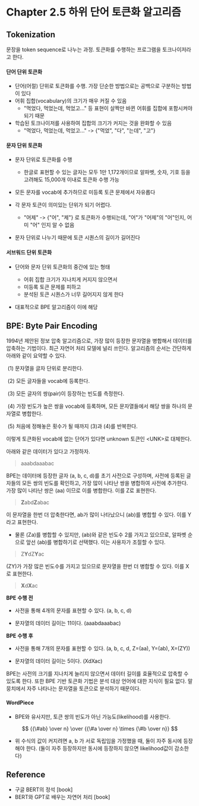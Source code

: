 # Chapter 2.5 하위 단어 토큰화 알고리즘



## Tokenization

문장을 token sequence로 나누는 과정. 토큰화를 수행하는 프로그램을 토크나이저라고 한다.



#### 단어 단위 토큰화

- 단어(어절) 단위로 토큰화를 수행. 가장 단순한 방법으로는 공백으로 구분하는 방법이 있다
- 어휘 집합(vocabulary)의 크기가 매우 커질 수 있음
  - "먹었다, 먹었는데, 먹었고..." 등 표현이 살짝만 바뀐 어휘를 집합에 포함시켜야 되기 때문
- 학습된 토크나이저를 사용하여 집합의 크기가 커지는 것을 완화할 수 있음
  - "먹었다, 먹었는데, 먹었고..." -> {"먹었", "다", "는데", "고"}



#### 문자 단위 토큰화

- 문자 단위로 토큰화를 수행
  - 한글로 표현할 수 있는 글자는 모두 1만 1,172개이므로 알파벳, 숫자, 기호 등을 고려해도 15,000개 이내로 토큰화 수행 가능
- 모든 문자를 vocab에 추가하므로 미등록 토큰 문제에서 자유롭다

- 각 문자 토큰이 의미있는 단위가 되기 어렵다.
  - "어제" -> {"어", "제"} 로 토큰화가 수행되는데, "어"가 "어제"의 "어"인지, 어미 "어" 인지 알 수 없음

- 문자 단위로 나누기 때문에 토큰 시퀀스의 길이가 길어진다



#### 서브워드 단위 토큰화

- 단어와 문자 단위 토큰화의 중간에 있는 형태
  - 어휘 집합 크기가 지나치게 커지지 않으면서
  - 미등록 토큰 문제를 피하고
  - 분석된 토큰 시퀀스가 너무 길어지지 않게 한다

- 대표적으로 BPE 알고리즘이 이에 해당





## BPE: Byte Pair Encoding

1994년 제안된 정보 압축 알고리즘으로, 가장 많이 등장한 문자열을 병합해서 데이터를 압축하는 기법이다. 최근 자연어 처리 모델에 널리 쓰인다. 알고리즘의 순서는 간단하게 아래와 같이 요약할 수 있다.

​	(1) 문자열을 글자 단위로 분리한다.

​	(2) 모든 글자들을 vocab에 등록한다.

​	(3) 모든 글자의 쌍(pair)이 등장하는 빈도를 측정한다.

​	(4) 가장 빈도가 높은 쌍을 vocab에 등록하며, 모든 문자열들에서 해당 쌍을 하나의 문자열로 병합한다.

​	(5) 처음에 정해놓은 횟수가 될 때까지 (3)과 (4)를 반복한다.

이렇게 토큰화된 vocab에 없는 단어가 있다면 unknown 토큰인 \<UNK>로 대체한다.



아래와 같은 데이터가 있다고 가정하자.

> aaabdaaabac

BPE는 데이터에 등장한 글자 (a, b, c, d)를 초기 사전으로 구성하며, 사전에 등록된 글자들의 모든 쌍의 빈도를 확인하고, 가장 많이 나타난 쌍을 병합하여 사전에 추가한다. 가장 많이 나타난 쌍은 (aa) 이므로 이를 병합한다. 이를 Z로 표현한다.

> **Z**abd**Z**abac

이 문자열을 한번 더 압축한다면, ab가 많이 나타났으니 (ab)를 병합할 수 있다. 이를 Y라고 표현한다.

- 물론 (Za)를 병합할 수 있지만, (ab)와 같은 빈도수 2를 가지고 있으므로, 알파벳 순으로 앞선 (ab)를 병합하기로 선택했다. 이는 사용자가 조절할 수 있다.

> Z**Y**dZ**Y**ac

(ZY)가 가장 많은 빈도수를 가지고 있으므로 문자열을 한번 더 병합할 수 있다. 이를 X로 표현한다.

> **X**d**X**ac



**BPE 수행 전**

- 사전을 통해 4개의 문자를 표현할 수 있다. (a, b, c, d)

- 문자열의 데이터 길이는 11이다. (aaabdaaabac)

**BPE 수행 후**

- 사전을 통해 7개의 문자를 표현할 수 있다. (a, b, c, d, Z=(aa), Y=(ab), X=(ZY))

- 문자열의 데이터 길이는 5이다. (XdXac)



BPE는 사전의 크기를 지나치게 늘리지 않으면서 데이터 길이를 효율적으로 압축할 수 있도록 한다. 또한 BPE 기반 토큰화 기법은 분석 대상 언어에 대한 지식이 필요 없다. 말뭉치에서 자주 나타나는 문자열을 토큰으로 분석하기 때문이다.





#### WordPiece

- BPE와 유사지만, 토큰 쌍의 빈도가 아닌 가능도(likelihood)를 사용한다.

$$
{{\#ab} \over n} \over {{\#a \over n} \times {\#b \over n}}
$$

- 위 수식의 값이 커지려면 a, b 가 서로 독립임을 가정했을 때, 둘이 자주 동시에 등장해야 한다. (둘이 자주 등장하지만 동시에 등장하지 않으면 likelihood값이 감소한다)





## Reference

- 구글 BERT의 정석 [book]
- BERT와 GPT로 배우는 자연어 처리 [book]
